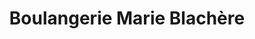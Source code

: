 ---
title: "Boulangerie Marie Blachère"
url: /gerzat/boulangerie-marie-blachere/
shop: boulangerie
---